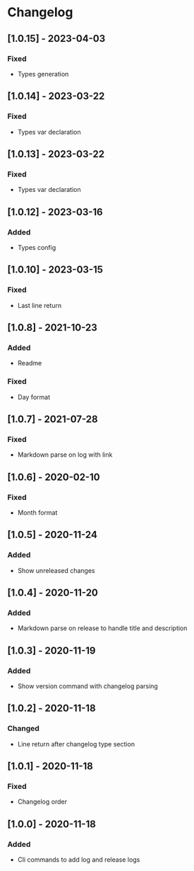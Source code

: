 # Changelog

## [1.0.15] - 2023-04-03
### Fixed
- Types generation

## [1.0.14] - 2023-03-22
### Fixed
- Types var declaration

## [1.0.13] - 2023-03-22
### Fixed
- Types var declaration

## [1.0.12] - 2023-03-16
### Added
- Types config

## [1.0.10] - 2023-03-15
### Fixed
- Last line return

## [1.0.8] - 2021-10-23
### Added
- Readme

### Fixed
- Day format

## [1.0.7] - 2021-07-28
### Fixed
- Markdown parse on log with link

## [1.0.6] - 2020-02-10
### Fixed
- Month format

## [1.0.5] - 2020-11-24
### Added
- Show unreleased changes

## [1.0.4] - 2020-11-20
### Added
- Markdown parse on release to handle title and description

## [1.0.3] - 2020-11-19
### Added
- Show version command with changelog parsing

## [1.0.2] - 2020-11-18
### Changed
- Line return after changelog type section

## [1.0.1] - 2020-11-18
### Fixed
- Changelog order

## [1.0.0] - 2020-11-18
### Added
- Cli commands to add log and release logs

